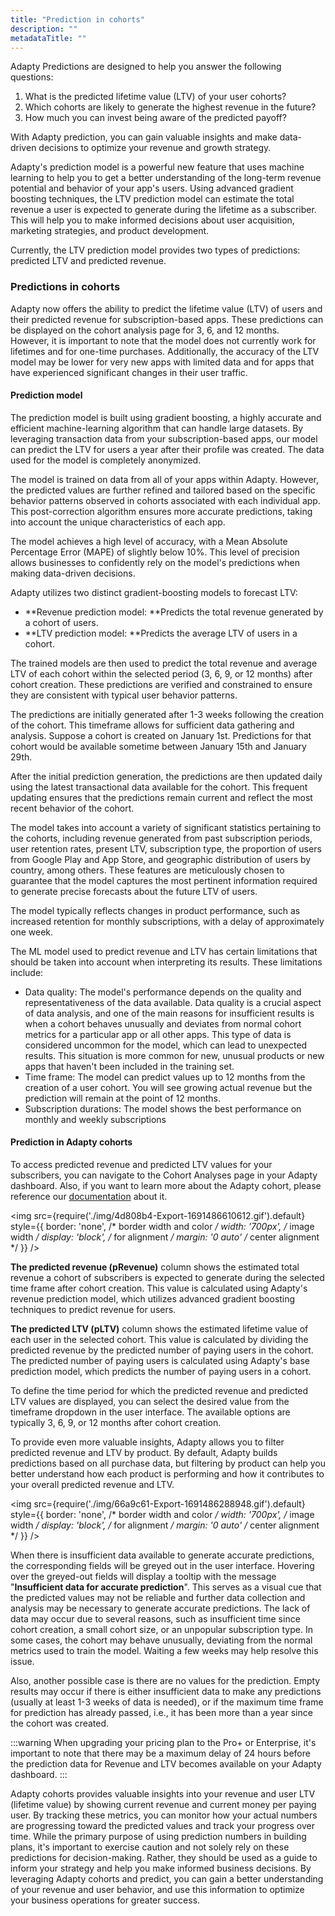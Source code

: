 ```yaml
---
title: "Prediction in cohorts"
description: ""
metadataTitle: ""
---
```


Adapty Predictions are designed to help you answer the following questions:

1. What is the predicted lifetime value (LTV) of your user cohorts?
2. Which cohorts are likely to generate the highest revenue in the future?
3. How much you can invest being aware of the predicted payoff?

With Adapty prediction, you can gain valuable insights and make data-driven decisions to optimize your revenue and growth strategy.

Adapty's prediction model is a powerful new feature that uses machine learning to help you to get a better understanding of the long-term revenue potential and behavior of your app's users. Using advanced gradient boosting techniques, the LTV prediction model can estimate the total revenue a user is expected to generate during the lifetime as a subscriber. This will help you to make informed decisions about user acquisition, marketing strategies, and product development.

Currently, the LTV prediction model provides two types of predictions: predicted LTV and predicted revenue. 

### Predictions in cohorts

Adapty now offers the ability to predict the lifetime value (LTV) of users and their predicted revenue for subscription-based apps. These predictions can be displayed on the cohort analysis page for 3, 6, and 12 months.  
However, it is important to note that the model does not currently work for lifetimes and for one-time purchases. Additionally, the accuracy of the LTV model may be lower for very new apps with limited data and for apps that have experienced significant changes in their user traffic.

#### Prediction model

The prediction model is built using gradient boosting, a highly accurate and efficient machine-learning algorithm that can handle large datasets. By leveraging transaction data from your subscription-based apps, our model can predict the LTV for users a year after their profile was created. The data used for the model is completely anonymized. 

The model is trained on data from all of your apps within Adapty. However, the predicted values are further refined and tailored based on the specific behavior patterns observed in cohorts associated with each individual app. This post-correction algorithm ensures more accurate predictions, taking into account the unique characteristics of each app.

 The model achieves a high level of accuracy, with a Mean Absolute Percentage Error (MAPE) of slightly below 10%. This level of precision allows businesses to confidently rely on the model's predictions when making data-driven decisions. 

Adapty utilizes two distinct gradient-boosting models to forecast LTV:

- **Revenue prediction model: **Predicts the total revenue generated by a cohort of users.
- **LTV prediction model: **Predicts the average LTV of users in a cohort.

The trained models are then used to predict the total revenue and average LTV of each cohort within the selected period (3, 6, 9, or 12 months) after cohort creation. These predictions are verified and constrained to ensure they are consistent with typical user behavior patterns.

The predictions are initially generated after 1-3 weeks following the creation of the cohort. This timeframe allows for sufficient data gathering and analysis. Suppose a cohort is created on January 1st. Predictions for that cohort would be available sometime between January 15th and January 29th.

After the initial prediction generation, the predictions are then updated daily using the latest transactional data available for the cohort. This frequent updating ensures that the predictions remain current and reflect the most recent behavior of the cohort.

The model takes into account a variety of significant statistics pertaining to the cohorts, including revenue generated from past subscription periods, user retention rates, present LTV, subscription type, the proportion of users from Google Play and App Store, and geographic distribution of users by country, among others. These features are meticulously chosen to guarantee that the model captures the most pertinent information required to generate precise forecasts about the future LTV of users. 

The model typically reflects changes in product performance, such as increased retention for monthly subscriptions, with a delay of approximately one week.

The ML model used to predict revenue and LTV has certain limitations that should be taken into account when interpreting its results. These limitations include:

- Data quality: The model's performance depends on the quality and representativeness of the data available. Data quality is a crucial aspect of data analysis, and one of the main reasons for insufficient results is when a cohort behaves unusually and deviates from normal cohort metrics for a particular app or all other apps. This type of data is considered uncommon for the model, which can lead to unexpected results. This situation is more common for new, unusual products or new apps that haven't been included in the training set.
- Time frame: The model can predict values up to 12 months from the creation of a user cohort. You will see growing actual revenue but the prediction will remain at the point of 12 months.
- Subscription durations: The model shows the best performance on monthly and weekly subscriptions

#### Prediction in Adapty cohorts

To access predicted revenue and predicted LTV values for your subscribers, you can navigate to the Cohort Analyses page in your Adapty dashboard. Also, if you want to learn more about the Adapty cohort, please reference our [documentation](https://docs.adapty.io/docs/analytics-cohorts) about it. 


<img
  src={require('./img/4d808b4-Export-1691486610612.gif').default}
  style={{
    border: 'none', /* border width and color */
    width: '700px', /* image width */
    display: 'block', /* for alignment */
    margin: '0 auto' /* center alignment */
  }}
/>





**The predicted revenue (pRevenue)** column shows the estimated total revenue a cohort of subscribers is expected to generate during the selected time frame after cohort creation. This value is calculated using Adapty's revenue prediction model, which utilizes advanced gradient boosting techniques to predict revenue for users.  

**The predicted LTV (pLTV)** column shows the estimated lifetime value of each user in the selected cohort. This value is calculated by dividing the predicted revenue by the predicted number of paying users in the cohort. The predicted number of paying users is calculated using  Adapty's base prediction model, which predicts the number of paying users in a cohort.

To define the time period for which the predicted revenue and predicted LTV values are displayed, you can select the desired value from the timeframe dropdown in the user interface. The available options are typically 3, 6, 9, or 12 months after cohort creation.

To provide even more valuable insights, Adapty allows you to filter predicted revenue and LTV by product. By default, Adapty builds predictions based on all purchase data, but filtering by product can help you better understand how each product is performing and how it contributes to your overall predicted revenue and LTV. 


<img
  src={require('./img/66a9c61-Export-1691486288948.gif').default}
  style={{
    border: 'none', /* border width and color */
    width: '700px', /* image width */
    display: 'block', /* for alignment */
    margin: '0 auto' /* center alignment */
  }}
/>





When there is insufficient data available to generate accurate predictions, the corresponding fields will be greyed out in the user interface. Hovering over the greyed-out fields will display a tooltip with the message "**Insufficient data for accurate prediction**". This serves as a visual cue that the predicted values may not be reliable and further data collection and analysis may be necessary to generate accurate predictions. The lack of data may occur due to several reasons, such as insufficient time since cohort creation, a small cohort size, or an unpopular subscription type. In some cases, the cohort may behave unusually, deviating from the normal metrics used to train the model. Waiting a few weeks may help resolve this issue.

Also, another possible case is there are no values for the prediction. Empty results may occur if there is either insufficient data to make any predictions (usually at least 1-3 weeks of data is needed), or if the maximum time frame for prediction has already passed, i.e., it has been more than a year since the cohort was created.

:::warning
When upgrading your pricing plan to the Pro+ or Enterprise, it's important to note that there may be a maximum delay of 24 hours before the prediction data for Revenue and LTV becomes available on your Adapty dashboard.
:::

Adapty cohorts provides valuable insights into your revenue and user LTV (lifetime value) by showing current revenue and current money per paying user. By tracking these metrics, you can monitor how your actual numbers are progressing toward the predicted values and track your progress over time. While the primary purpose of using prediction numbers in building plans, it's important to exercise caution and not solely rely on these predictions for decision-making. Rather, they should be used as a guide to inform your strategy and help you make informed business decisions. By leveraging Adapty cohorts and predict, you can gain a better understanding of your revenue and user behavior, and use this information to optimize your business operations for greater success.